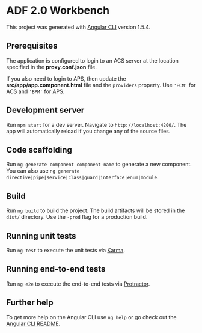 # ADF 2.0 Workbench

This project was generated with [Angular CLI](https://github.com/angular/angular-cli) version 1.5.4.

## Prerequisites

The application is configured to login to an ACS server at the location 
specified in the **proxy.conf.json** file. 

If you also need to login to APS, then update the 
**src/app/app.component.html** file and the `providers` property. 
Use `'ECM'` for ACS and `'BPM'` for APS.

## Development server

Run `npm start` for a dev server. Navigate to `http://localhost:4200/`. 
The app will automatically reload if you change any of the source files.

## Code scaffolding

Run `ng generate component component-name` to generate a new component. 
You can also use `ng generate directive|pipe|service|class|guard|interface|enum|module`.

## Build

Run `ng build` to build the project. The build artifacts will be stored in the `dist/` directory. 
Use the `-prod` flag for a production build.

## Running unit tests

Run `ng test` to execute the unit tests via [Karma](https://karma-runner.github.io).

## Running end-to-end tests

Run `ng e2e` to execute the end-to-end tests via [Protractor](http://www.protractortest.org/).

## Further help

To get more help on the Angular CLI use `ng help` or go check out the [Angular CLI README](https://github.com/angular/angular-cli/blob/master/README.md).
